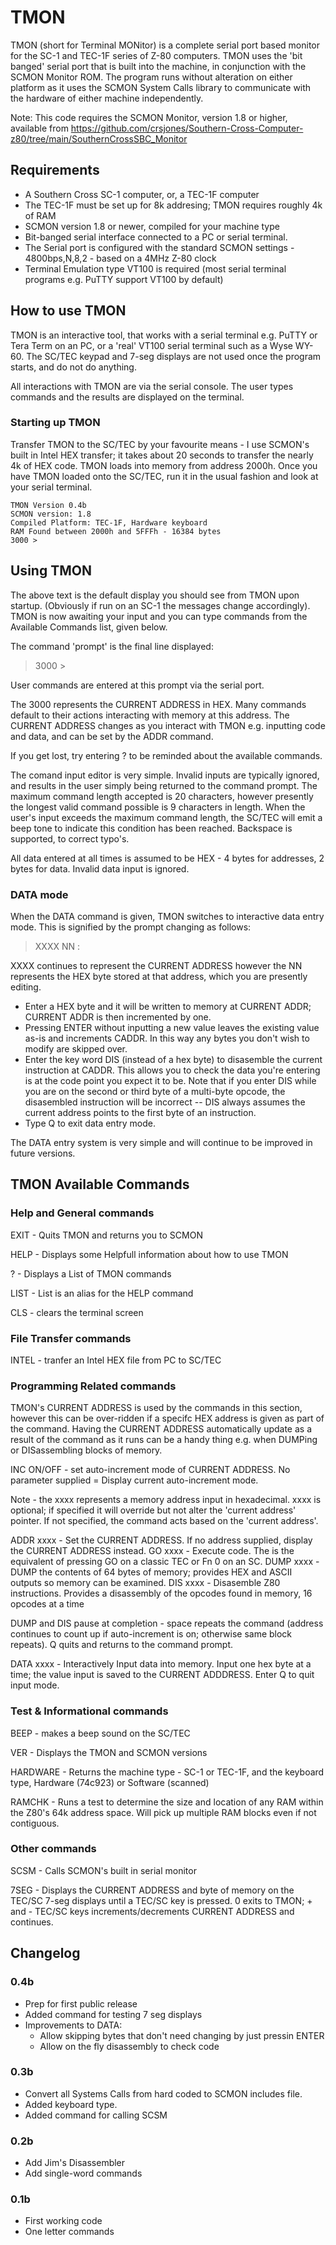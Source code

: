 # TMON
TMON (short for Terminal MONitor) is a complete serial port based monitor for the SC-1 and TEC-1F series of Z-80 computers. TMON uses the 'bit banged' serial port that is built into the machine, in conjunction with the SCMON Monitor ROM. The program runs without alteration on either platform as it uses the SCMON System Calls library to communicate with the hardware of either machine independently.

Note: This code requires the SCMON Monitor, version 1.8 or higher, available from https://github.com/crsjones/Southern-Cross-Computer-z80/tree/main/SouthernCrossSBC_Monitor

## Requirements

- A Southern Cross SC-1 computer, or, a TEC-1F computer
- The TEC-1F must be set up for 8k addresing; TMON requires roughly 4k of RAM
- SCMON version 1.8 or newer, compiled for your machine type
- Bit-banged serial interface connected to a PC or serial terminal.
- The Serial port is configured with the standard SCMON settings - 4800bps,N,8,2 - based on a 4MHz Z-80 clock
- Terminal Emulation type VT100 is required (most serial terminal programs e.g. PuTTY support VT100 by default)

## How to use TMON

TMON is an interactive tool, that works with a serial terminal e.g. PuTTY or Tera Term on an PC, or a 'real' VT100 serial terminal such as a Wyse WY-60. The SC/TEC keypad and 7-seg displays are not used once the program starts, and do not do anything.

All interactions with TMON are via the serial console. The user types commands and the results are displayed on the terminal.

### Starting up TMON

Transfer TMON to the SC/TEC by your favourite means - I use SCMON's built in Intel HEX transfer; it takes about 20 seconds to transfer the nearly 4k of HEX code. TMON loads into memory from address 2000h. Once you have TMON loaded onto the SC/TEC, run it in the usual fashion and look at your serial terminal.

```
TMON Version 0.4b
SCMON version: 1.8
Compiled Platform: TEC-1F, Hardware keyboard
RAM Found between 2000h and 5FFFh - 16384 bytes
3000 >
```

## Using TMON

The above text is the default display you should see from TMON upon startup. (Obviously if run on an SC-1 the messages change accordingly). TMON is now awaiting your input and you can type commands from the Available Commands list, given below.

The command 'prompt' is the final line displayed:

> 3000 > 

User commands are entered at this prompt via the serial port.

The 3000 represents the CURRENT ADDRESS in HEX. Many commands default to their actions interacting with memory at this address. The CURRENT ADDRESS changes as you interact with TMON e.g. inputting code and data, and can be set by the ADDR command.

If you get lost, try entering ? to be reminded about the available commands.

The comand input editor is very simple. Invalid inputs are typically ignored, and results in the user simply being returned to the command prompt. The maximum command length accepted is 20 characters, however presently the longest valid command possible is 9 characters in length. When the user's input exceeds the maximum command length, the SC/TEC will emit a beep tone to indicate this condition has been reached. Backspace is supported, to correct typo's.

All data entered at all times is assumed to be HEX - 4 bytes for addresses, 2 bytes for data. Invalid data input is ignored.

### DATA mode

When the DATA command is given, TMON switches to interactive data entry mode. This is signified by the prompt changing as follows:

> XXXX NN :

XXXX continues to represent the CURRENT ADDRESS however the NN represents the HEX byte stored at that address, which you are presently editing.

- Enter a HEX byte and it will be written to memory at CURRENT ADDR; CURRENT ADDR is then incremented by one. 
- Pressing ENTER without inputting a new value leaves the existing value as-is and increments CADDR. In this way any bytes you don't wish to modify are skipped over.
- Enter the key word DIS (instead of a hex byte) to disasemble the current instruction at CADDR. This allows you to check the data you're entering is at the code point you expect it to be. Note that if you enter DIS while you are on the second or third byte of a multi-byte opcode, the disasembled instruction will be incorrect -- DIS always assumes the current address points to the first byte of an instruction.
- Type Q to exit data entry mode.

The DATA entry system is very simple and will continue to be improved in future versions.


## TMON Available Commands

### Help and General commands

EXIT  - Quits TMON and returns you to SCMON

HELP  - Displays some Helpfull information about how to use TMON

? - Displays a List of TMON commands

LIST - List is an alias for the HELP command

CLS - clears the terminal screen

### File Transfer commands

INTEL - tranfer an Intel HEX file from PC to SC/TEC

### Programming Related commands

TMON's CURRENT ADDRESS is used by the commands in this section, however this can be over-ridden if a specifc HEX address is given as part of the command. Having the CURRENT ADDRESS automatically update as a result of the command as it runs can be a handy thing e.g. when DUMPing or DISassembling blocks of memory.

INC ON/OFF - set auto-increment mode of CURRENT ADDRESS. No parameter supplied = Display current auto-increment mode.

Note - the xxxx represents a memory address input in hexadecimal. xxxx is optional; if specified it will override but not alter the 'current address' pointer. If not specified, the command acts based on the 'current address'.

ADDR xxxx - Set the CURRENT ADDRESS. If no address supplied, display the CURRENT ADDRESS instead.
GO xxxx - Execute code. The is the equivalent of pressing GO on a classic TEC or Fn 0 on an SC.
DUMP xxxx - DUMP the contents of 64 bytes of memory; provides HEX and ASCII outputs so memory can be examined. 
DIS xxxx - Disasemble Z80 instructions. Provides a disassembly of the opcodes found in memory, 16 opcodes at a time

DUMP and DIS pause at completion - space repeats the command (address continues to count up if auto-increment is on; otherwise same block repeats). Q quits and returns to the command prompt.

DATA xxxx - Interactively Input data into memory. Input one hex byte at a time; the value input is saved to the CURRENT ADDDRESS. Enter Q to quit input mode.

### Test & Informational commands

BEEP  - makes a beep sound on the SC/TEC

VER - Displays the TMON and SCMON versions

HARDWARE - Returns the machine type - SC-1 or TEC-1F, and the keyboard type, Hardware (74c923) or Software (scanned)

RAMCHK - Runs a test to determine the size and location of any RAM within the Z80's 64k address space. Will pick up multiple RAM blocks even if not contiguous.

### Other commands

SCSM - Calls SCMON's built in serial monitor

7SEG - Displays the CURRENT ADDRESS and byte of memory on the TEC/SC 7-seg displays until a TEC/SC key is pressed. 0 exits to TMON; + and - TEC/SC keys increments/decrements CURRENT ADDRESS and continues.


## Changelog

### 0.4b

- Prep for first public release
- Added command for testing 7 seg displays
- Improvements to DATA:
  - Allow skipping bytes that don't need changing by just pressin ENTER
  - Allow on the fly disassembly to check code

### 0.3b

- Convert all Systems Calls from hard coded to SCMON includes file.
- Added keyboard type.
- Added command for calling SCSM

### 0.2b

- Add Jim's Disassembler
- Add single-word commands

### 0.1b

- First working code
- One letter commands
